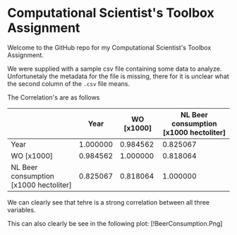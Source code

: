 # Computational Scientist's Toolbox Assignment
<!---->
<!-- This repository contains a pdf conversion of the presented slides, in case you missed anything during the lecture. -->
<!---->
<!-- To complete the lecture, carry out the following tasks (i.e., homework): -->
<!---->
<!-- 1. Create a free GitHub account if you don't already have one. -->
<!-- 2. Fork this repository. -->
<!-- 3. Create a markdown (.md) named "solution_<your name>.md" file that will contain the following: -->
<!-- 4. The title of the following papers pivotal to our knowledge: -->
<!--   - MCC Van Dyke et al., 2019 -->
<!--   - JT Harvey, Applied Ergonomics, 2002 -->
<!--   - DW Ziegler et al., 2005 -->
<!-- 5. Create one plot from the dataset "istherecorrelation.csv", with DPI=300. The objective is to visualize the data in a way that you consider representative. Include the resulting plot image in the markdown file and add a few lines of interpretation on the data. -->
<!-- 6. Commit and push these two files to your fork. -->
<!-- 7. Create a pull request for me to this (the original) repo. (Hint: you can use the "New pull request" button and then do a "compare across forks"). -->
<!-- 8. You are done, I will see the pull requests and check your work. -->

Welcome to the GitHub repo for my Computational Scientist's Toolbox Assignment. 

We were supplied with a sample csv file containing some data to analyze. Unfortunetaly the metadata for the file is missing, there for it is unclear what the second column of the `.csv` file means.

The Correlation's are as follows

|                                     | Year        | WO [x1000]  | NL Beer consumption [x1000 hectoliter] |
|-------------------------------------|-------------|-------------|----------------------------------------|
| Year                                | 1.000000    | 0.984562    | 0.825067                               |
| WO [x1000]                          | 0.984562    | 1.000000    | 0.818064                               |
| NL Beer consumption [x1000 hectoliter] | 0.825067    | 0.818064    | 1.000000                               |

We can clearly see that tehre is a strong correlation between all three variables.

This can also clearly be see in the following plot:
[!BeerConsumption.Png]
